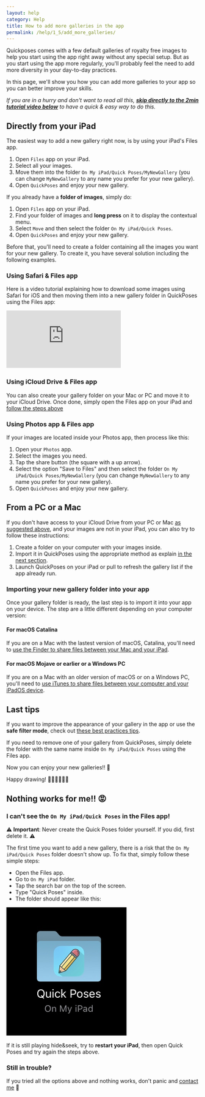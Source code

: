 ```yaml
---
layout: help
category: Help
title: How to add more galleries in the app
permalink: /help/1_5/add_more_galleries/
---
```


Quickposes comes with a few default galleries of royalty free images to help you start using the app right away without any special setup. But as you start using the app more regularly, you'll probably feel the need to add more diversity in your day-to-day practices.

In this page, we'll show you how you can add more galleries to your app so you can better improve your skills. 

*If you are in a hurry and don't want to read all this, [**skip directly to the 2min tutorial video below**](#using-safari--files-app) to have a quick & easy way to do this.*

## Directly from your iPad

The easiest way to add a new gallery right now, is by using your iPad's Files app.

1. Open `Files` app on your iPad.
2. Select all your images.
3. Move them into the folder `On My iPad/Quick Poses/MyNewGallery` (you can change `MyNewGallery` to any name you prefer for your new gallery).
4. Open `QuickPoses` and enjoy your new gallery.

If you already have a **folder of images**, simply do: 

1. Open `Files` app on your iPad.
2. Find your folder of images and **long press** on it to display the contextual menu.
3. Select `Move` and then select the folder `On My iPad/Quick Poses`.
4. Open `QuickPoses` and enjoy your new gallery.

Before that, you'll need to create a folder containing all the images you want for your new gallery. To create it, you have several solution including the following examples.

### Using Safari & Files app

Here is a video tutorial explaining how to download some images using Safari for iOS and then moving them into a new gallery folder in QuickPoses using the Files app:

<div class="embed-responsive embed-responsive-16by9 embed-frame">
    <iframe class="embed-responsive-item" src="https://www.youtube.com/embed/P-JQd3k4B5A" frameborder="0" allow="accelerometer; autoplay; encrypted-media; gyroscope; picture-in-picture" allowfullscreen></iframe>
</div>

### Using iCloud Drive & Files app

You can also create your gallery folder on your Mac or PC and move it to your iCloud Drive. Once done, simply open the Files app on your iPad and [follow the steps above](#directly-from-your-ipad)

### Using Photos app & Files app

If your images are located inside your Photos app, then process like this:

1. Open your `Photos` app.
2. Select the images you need.
3. Tap the share button (the square with a up arrow).
4. Select the option "Save to Files" and then select the folder `On My iPad/Quick Poses/MyNewGallery` (you can change `MyNewGallery` to any name you prefer for your new gallery).
5. Open `QuickPoses` and enjoy your new gallery.

## From a PC or a Mac

If you don't have access to your iCloud Drive from your PC or Mac [as suggested above](#using-icloud-drive--files), and your images are not in your iPad, you can also try to follow these instructions:

1. Create a folder on your computer with your images inside.
2. Import it in QuickPoses using the appropriate method as explain [in the next section](#importing-your-new-gallery-folder-into-your-app).
3. Launch QuickPoses on your iPad or pull to refresh the gallery list if the app already run.

### Importing your new gallery folder into your app

Once your gallery folder is ready, the last step is to import it into your app on your device. The step are a little different depending on your computer version:

#### For macOS Catalina

If you are on a Mac with the lastest version of macOS, Catalina, you'll need to [use the Finder to share files between your Mac and your iPad][1].

#### For macOS Mojave or earlier or a Windows PC

If you are on a Mac with an older version of macOS or on a Windows PC, you'll need to [use iTunes to share files between your computer and your iPadOS device][2].

## Last tips

If you want to improve the appearance of your gallery in the app or use the **safe filter mode**, check out [these best practices tips][3].

If you need to remove one of your gallery from QuickPoses, simply delete the folder with the same name inside `On My iPad/Quick Poses` using the Files app.

Now you can enjoy your new galleries!! 🎉

Happy drawing! 👨🏻‍🎨🧑🏾‍🎨

## Nothing works for me!! 😡

### I can't see the `On My iPad/Quick Poses` in the Files app!

⚠️   **Important**: Never create the Quick Poses folder yourself. If you did, first delete it. ⚠️

The first time you want to add a new gallery, there is a risk that the `On My iPad/Quick Poses` folder doesn't show up. To fix that, simply follow these simple steps:

- Open the Files app.
- Go to `On My iPad` folder.
- Tap the search bar on the top of the screen.
- Type "Quick Poses" inside.
- The folder should appear like this:

![Quick Poses folder in Files app][4]

If it is still playing hide&seek, try to **restart your iPad**, then open Quick Poses and try again the steps above.

### Still in trouble?

If you tried all the options above and nothing works, don't panic and [contact me][5] 🙂

[1]: https://support.apple.com/en-us/HT210598 "Use the Finder to share files between your Mac and your iPad"
[2]: https://support.apple.com/en-us/HT201301 "Use iTunes to share files between your computer and your iPadOS device"
[3]: ../best_practices/
[4]: ../../img/help/quickposes_folder.jpg
[5]: ../../../support/contact/
